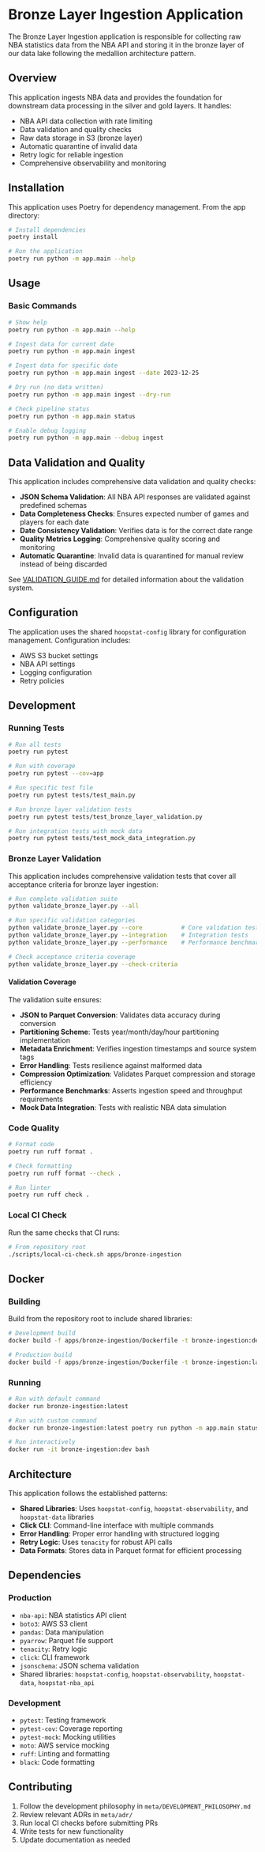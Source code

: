 # Bronze Layer Ingestion Application

The Bronze Layer Ingestion application is responsible for collecting raw NBA statistics data from the NBA API and storing it in the bronze layer of our data lake following the medallion architecture pattern.

## Overview

This application ingests NBA data and provides the foundation for downstream data processing in the silver and gold layers. It handles:

- NBA API data collection with rate limiting
- Data validation and quality checks
- Raw data storage in S3 (bronze layer) 
- Automatic quarantine of invalid data
- Retry logic for reliable ingestion
- Comprehensive observability and monitoring

## Installation

This application uses Poetry for dependency management. From the app directory:

```bash
# Install dependencies
poetry install

# Run the application
poetry run python -m app.main --help
```

## Usage

### Basic Commands

```bash
# Show help
poetry run python -m app.main --help

# Ingest data for current date
poetry run python -m app.main ingest

# Ingest data for specific date  
poetry run python -m app.main ingest --date 2023-12-25

# Dry run (no data written)
poetry run python -m app.main ingest --dry-run

# Check pipeline status
poetry run python -m app.main status

# Enable debug logging
poetry run python -m app.main --debug ingest
```

## Data Validation and Quality

This application includes comprehensive data validation and quality checks:

- **JSON Schema Validation**: All NBA API responses are validated against predefined schemas
- **Data Completeness Checks**: Ensures expected number of games and players for each date
- **Date Consistency Validation**: Verifies data is for the correct date range
- **Quality Metrics Logging**: Comprehensive quality scoring and monitoring
- **Automatic Quarantine**: Invalid data is quarantined for manual review instead of being discarded

See [VALIDATION_GUIDE.md](./VALIDATION_GUIDE.md) for detailed information about the validation system.

## Configuration

The application uses the shared `hoopstat-config` library for configuration management. Configuration includes:

- AWS S3 bucket settings
- NBA API settings
- Logging configuration
- Retry policies

## Development

### Running Tests

```bash
# Run all tests
poetry run pytest

# Run with coverage
poetry run pytest --cov=app

# Run specific test file
poetry run pytest tests/test_main.py

# Run bronze layer validation tests
poetry run pytest tests/test_bronze_layer_validation.py

# Run integration tests with mock data
poetry run pytest tests/test_mock_data_integration.py
```

### Bronze Layer Validation

This application includes comprehensive validation tests that cover all acceptance criteria for bronze layer ingestion:

```bash
# Run complete validation suite
python validate_bronze_layer.py --all

# Run specific validation categories
python validate_bronze_layer.py --core           # Core validation tests
python validate_bronze_layer.py --integration    # Integration tests
python validate_bronze_layer.py --performance    # Performance benchmarks

# Check acceptance criteria coverage
python validate_bronze_layer.py --check-criteria
```

#### Validation Coverage

The validation suite ensures:

- **JSON to Parquet Conversion**: Validates data accuracy during conversion
- **Partitioning Scheme**: Tests year/month/day/hour partitioning implementation  
- **Metadata Enrichment**: Verifies ingestion timestamps and source system tags
- **Error Handling**: Tests resilience against malformed data
- **Compression Optimization**: Validates Parquet compression and storage efficiency
- **Performance Benchmarks**: Asserts ingestion speed and throughput requirements
- **Mock Data Integration**: Tests with realistic NBA data simulation

### Code Quality

```bash
# Format code
poetry run ruff format .

# Check formatting
poetry run ruff format --check .

# Run linter
poetry run ruff check .
```

### Local CI Check

Run the same checks that CI runs:

```bash
# From repository root
./scripts/local-ci-check.sh apps/bronze-ingestion
```

## Docker

### Building

Build from the repository root to include shared libraries:

```bash
# Development build
docker build -f apps/bronze-ingestion/Dockerfile -t bronze-ingestion:dev --target development .

# Production build
docker build -f apps/bronze-ingestion/Dockerfile -t bronze-ingestion:latest .
```

### Running

```bash
# Run with default command
docker run bronze-ingestion:latest

# Run with custom command
docker run bronze-ingestion:latest poetry run python -m app.main status

# Run interactively
docker run -it bronze-ingestion:dev bash
```

## Architecture

This application follows the established patterns:

- **Shared Libraries**: Uses `hoopstat-config`, `hoopstat-observability`, and `hoopstat-data` libraries
- **Click CLI**: Command-line interface with multiple commands
- **Error Handling**: Proper error handling with structured logging
- **Retry Logic**: Uses `tenacity` for robust API calls
- **Data Formats**: Stores data in Parquet format for efficient processing

## Dependencies

### Production
- `nba-api`: NBA statistics API client
- `boto3`: AWS S3 client
- `pandas`: Data manipulation
- `pyarrow`: Parquet file support
- `tenacity`: Retry logic
- `click`: CLI framework
- `jsonschema`: JSON schema validation
- Shared libraries: `hoopstat-config`, `hoopstat-observability`, `hoopstat-data`, `hoopstat-nba_api`

### Development
- `pytest`: Testing framework
- `pytest-cov`: Coverage reporting
- `pytest-mock`: Mocking utilities
- `moto`: AWS service mocking
- `ruff`: Linting and formatting
- `black`: Code formatting

## Contributing

1. Follow the development philosophy in `meta/DEVELOPMENT_PHILOSOPHY.md`
2. Review relevant ADRs in `meta/adr/`
3. Run local CI checks before submitting PRs
4. Write tests for new functionality
5. Update documentation as needed